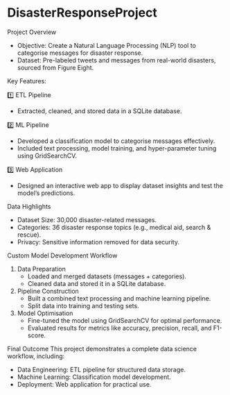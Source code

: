 # DisasterResponseProject

Project Overview
* Objective: Create a Natural Language Processing (NLP) tool to categorise messages for disaster response.
* Dataset: Pre-labeled tweets and messages from real-world disasters, sourced from Figure Eight.

Key Features:

1️⃣ ETL Pipeline
* Extracted, cleaned, and stored data in a SQLite database.
  
2️⃣ ML Pipeline
* Developed a classification model to categorise messages effectively.
* Included text processing, model training, and hyper-parameter tuning using GridSearchCV.
  
3️⃣ Web Application
* Designed an interactive web app to display dataset insights and test the model’s predictions.

Data Highlights
* Dataset Size: 30,000 disaster-related messages.
* Categories: 36 disaster response topics (e.g., medical aid, search & rescue).
* Privacy: Sensitive information removed for data security.

Custom Model Development Workflow
1. Data Preparation
    * Loaded and merged datasets (messages + categories).
    * Cleaned data and stored it in a SQLite database.
2. Pipeline Construction
    * Built a combined text processing and machine learning pipeline.
    * Split data into training and testing sets.
3. Model Optimisation
    * Fine-tuned the model using GridSearchCV for optimal performance.
    * Evaluated results for metrics like accuracy, precision, recall, and F1-score.

Final Outcome
This project demonstrates a complete data science workflow, including:
* Data Engineering: ETL pipeline for structured data storage.
* Machine Learning: Classification model development.
* Deployment: Web application for practical use.
